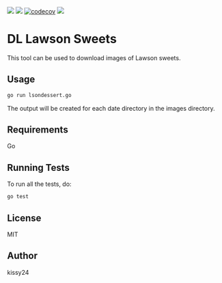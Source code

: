 ![](https://img.shields.io/github/go-mod/go-version/kissy24/go-lsondessert)
![](https://img.shields.io/github/actions/workflow/status/kissy24/go-lsondessert/test.yml?branch=main)
[![codecov](https://codecov.io/gh/kissy24/dl-lson-sweets/branch/main/graph/badge.svg?token=NOAO68A214)](https://codecov.io/gh/kissy24/dl-lson-sweets)
![](https://img.shields.io/github/license/kissy24/go-lsondessert)

# DL Lawson Sweets

This tool can be used to download images of Lawson sweets.

## Usage

```sh
go run lsondessert.go
```

The output will be created for each date directory in the images directory.

## Requirements

Go

## Running Tests

To run all the tests, do:

```sh
go test
```

## License

MIT

## Author

kissy24
